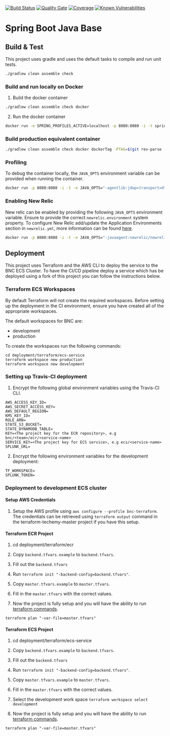 [![Build Status](https://travis-ci.com/bnc-projects/spring-boot-java-base.svg?branch=master)](https://travis-ci.com/bnc-projects/spring-boot-java-base)
[![Quality Gate](https://sonarcloud.io/api/project_badges/measure?project=spring-boot-java-base&metric=alert_status)](https://sonarcloud.io/api/project_badges/measure?project=spring-boot-java-base&metric=alert_status)
[![Coverage](https://sonarcloud.io/api/project_badges/measure?project=spring-boot-java-base&metric=coverage)](https://sonarcloud.io/api/project_badges/measure?project=spring-boot-java-base&metric=coverage)
[![Known Vulnerabilities](https://sonarcloud.io/api/project_badges/measure?project=spring-boot-java-base&metric=vulnerabilities)](https://sonarcloud.io/api/project_badges/measure?project=spring-boot-java-base&metric=vulnerabilities)
# Spring Boot Java Base

## Build & Test

This project uses gradle and uses the default tasks to compile and run unit tests. 

```bash
./gradlew clean assemble check
```

### Build and run locally on Docker
1. Build the docker container
```bash
./gradlew clean assemble check docker
```
2. Run the docker container 
```bash
docker run -e SPRING_PROFILES_ACTIVE=localhost -p 8080:8080 -i -t spring-boot-java-base
```

### Build production equivalent container
```bash
./gradlew clean assemble check docker dockerTag -PTAG=$(git rev-parse --verify HEAD --short) -PREPOSITORY_URI=${DOCKER_REPO}${IMAGE_NAME}
```

### Profiling
To debug the container locally, the `JAVA_OPTS` environment variable can be provided when running the container.
```bash
docker run -p 8080:8080 -i -t -e JAVA_OPTS="-agentlib:jdwp=transport=dt_socket,server=y,suspend=n,address=5005" spring-boot-java-base
```

### Enabling New Relic
New relic can be enabled by providing the following `JAVA_OPTS` environment variable. Ensure to provide the correct `newrelic.environment` system property. To configure New Relic add/update the Application Environments section in `newrelic.yml`, more information can be found [here](https://docs.newrelic.com/docs/agents/java-agent/configuration/java-agent-configuration-config-file). 
```bash
docker run -p 8080:8080 -i -t -e JAVA_OPTS="-javaagent:newrelic/newrelic.jar -Dnewrelic.environment=development -Dnewrelic.config.file=newrelic/newrelic.yml" spring-boot-java-base
```

## Deployment

This project uses Terraform and the AWS CLI to deploy the service to the BNC ECS Cluster. To have the CI/CD pipeline deploy a service which has be deployed using a fork of this project you can follow the instructions below.

### Terraform ECS Workspaces

By default Terraform will not create the required workspaces. Before setting up the deployment in the CI environment, ensure you have created all of the appropriate workspaces.

The default workspaces for BNC are:
* development
* production

To create the workspaces run the following commands:
```
cd deployment/terraform/ecs-service
terraform workspace new production
terraform workspace new development
```

### Setting up Travis-CI deployment

1. Encrypt the following global environment variables using the Travis-CI CLI.
```
AWS_ACCESS_KEY_ID=
AWS_SECRET_ACCESS_KEY=
AWS_DEFAULT_REGION=
KMS_KEY_ID=
ROLE_ARN=
STATE_S3_BUCKET=
STATE_DYNAMODB_TABLE=
KEY=<The project key for the ECR repository>, e.g bnc/<team>/ecr/<service-name>
SERVICE_KEY=<The project key for ECS service>, e.g ecs/<service-name>
SPLUNK_URL=
```

2. Encrypt the following environment variables for the development deployment:
```
TF_WORKSPACE=
SPLUNK_TOKEN=
```

### Deployment to development ECS cluster

#### Setup AWS Credentials

1. Setup the AWS profile using `aws configure --profile bnc-terraform`. The credentials can be retrieved using `terraform output` command in the terraform-techemy-master project if you have this setup.

#### Terraform ECR Project

1. cd deployment/terraform/ecr

2. Copy `backend.tfvars.example` to `backend.tfvars`.

3. Fill out the `backend.tfvars`

4. Run `terraform init "-backend-config=backend.tfvars"`.

5. Copy `master.tfvars.example` to `master.tfvars`.

6. Fill in the `master.tfvars` with the correct values.

7. Now the project is fully setup and you will have the ability to run [terraform commands](https://www.terraform.io/docs/commands/index.html).
```
terraform plan "-var-file=master.tfvars"
```

#### Terraform ECS Project

1. cd deployment/terraform/ecs-service

2. Copy `backend.tfvars.example` to `backend.tfvars`.

3. Fill out the `backend.tfvars`

4. Run `terraform init "-backend-config=backend.tfvars"`.

5. Copy `master.tfvars.example` to `master.tfvars`.

6. Fill in the `master.tfvars` with the correct values.

7. Select the development work space `terraform workspace select development`

8. Now the project is fully setup and you will have the ability to run [terraform commands](https://www.terraform.io/docs/commands/index.html).
```
terraform plan "-var-file=master.tfvars"
```
